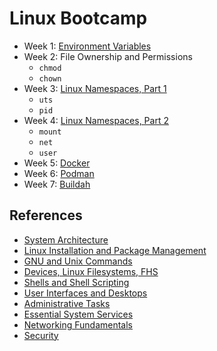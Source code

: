 # Linux Bootcamp

- Week 1: [Environment Variables](/envvars)
- Week 2: File Ownership and Permissions
    + `chmod`
    + `chown`
- Week 3: [Linux Namespaces, Part 1](/namespaces/namespaces1.md)
    + `uts`
    + `pid`
- Week 4: [Linux Namespaces, Part 2](/namespaces/namespaces2.md)
    + `mount`
    + `net`
    + `user`
- Week 5: [Docker](/docker)
- Week 6: [Podman](/podman)
- Week 7: [Buildah](/buildah)

## References

- [System Architecture](https://benjamintoll.com/2023/01/13/on-the-lpic-1-exam-101-system-architecture/)
- [Linux Installation and Package Management](https://benjamintoll.com/2023/01/15/on-the-lpic-1-exam-101-linux-installation-and-package-management/)
- [GNU and Unix Commands](https://benjamintoll.com/2023/01/18/on-the-lpic-1-exam-101-gnu-and-unix-commands/)
- [Devices, Linux Filesystems, FHS](https://benjamintoll.com/2023/01/20/on-the-lpic-1-exam-101-devices-linux-filesystems-fhs/)
- [Shells and Shell Scripting](https://benjamintoll.com/2023/01/22/on-the-lpic-1-exam-102-shells-and-shell-scripting/)
- [User Interfaces and Desktops](https://benjamintoll.com/2023/01/25/on-the-lpic-1-exam-102-user-interfaces-and-desktops/)
- [Administrative Tasks](https://benjamintoll.com/2023/01/26/on-the-lpic-1-exam-102-administrative-tasks/)
- [Essential System Services](https://benjamintoll.com/2023/02/01/on-the-lpic-1-exam-102-essential-system-services/)
- [Networking Fundamentals](https://benjamintoll.com/2023/02/03/on-the-lpic-1-exam-102-networking-fundamentals/)
- [Security](https://benjamintoll.com/2023/02/06/on-the-lpic-1-exam-102-security/)

